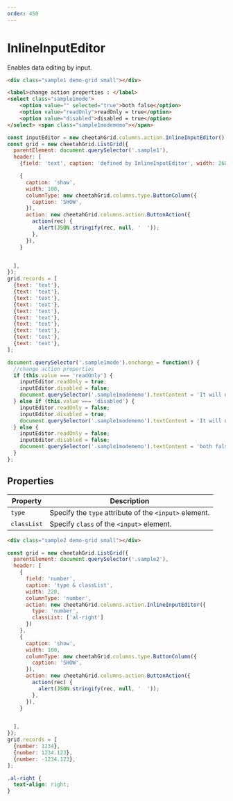 ```yaml
---
order: 450
---
```


# InlineInputEditor

Enables data editing by input.

<code-preview>

```html
<div class="sample1 demo-grid small"></div>

<label>change action properties : </label>
<select class="sample1mode">
    <option value="" selected="true">both false</option>
    <option value="readOnly">readOnly = true</option>
    <option value="disabled">disabled = true</option>
</select> <span class="sample1modememo"></span>
```

```js
const inputEditor = new cheetahGrid.columns.action.InlineInputEditor();
const grid = new cheetahGrid.ListGrid({
  parentElement: document.querySelector('.sample1'),
  header: [
    {field: 'text', caption: 'defined by InlineInputEditor', width: 260, action: inputEditor},

    {
      caption: 'show',
      width: 100,
      columnType: new cheetahGrid.columns.type.ButtonColumn({
        caption: 'SHOW',
      }),
      action: new cheetahGrid.columns.action.ButtonAction({
        action(rec) {
          alert(JSON.stringify(rec, null, '  '));
        },
      }),
    }


  ],
});
grid.records = [
  {text: 'text'},
  {text: 'text'},
  {text: 'text'},
  {text: 'text'},
  {text: 'text'},
  {text: 'text'},
  {text: 'text'},
  {text: 'text'},
  {text: 'text'},
  {text: 'text'},
];

document.querySelector('.sample1mode').onchange = function() {
  //change action properties
  if (this.value === 'readOnly') {
    inputEditor.readOnly = true;
    inputEditor.disabled = false;
    document.querySelector('.sample1modememo').textContent = 'It will not toggle';
  } else if (this.value === 'disabled') {
    inputEditor.readOnly = false;
    inputEditor.disabled = true;
    document.querySelector('.sample1modememo').textContent = 'It will not toggle and does not respond when hovering the mouse';
  } else {
    inputEditor.readOnly = false;
    inputEditor.disabled = false;
    document.querySelector('.sample1modememo').textContent = 'both false';
  }
};
```

</code-preview>

## Properties

| Property    | Description                                            |
| ----------- | ------------------------------------------------------ |
| `type`      | Specify the `type` attribute of the `<input>` element. |
| `classList` | Specify `class` of the `<input>` element.              |

<code-preview>

```html
<div class="sample2 demo-grid small"></div>
```

```js
const grid = new cheetahGrid.ListGrid({
  parentElement: document.querySelector('.sample2'),
  header: [
    {
      field: 'number',
      caption: 'type & classList',
      width: 220,
      columnType: 'number',
      action: new cheetahGrid.columns.action.InlineInputEditor({
        type: 'number',
        classList: ['al-right']
      })
    },
    {
      caption: 'show',
      width: 100,
      columnType: new cheetahGrid.columns.type.ButtonColumn({
        caption: 'SHOW',
      }),
      action: new cheetahGrid.columns.action.ButtonAction({
        action(rec) {
          alert(JSON.stringify(rec, null, '  '));
        },
      }),
    }


  ],
});
grid.records = [
  {number: 1234},
  {number: 1234.123},
  {number: -1234.123},
];
```

```css
.al-right {
  text-align: right;
}
```

</code-preview>

<style scoped>.code-preview >>> .al-right { text-align: right; }</style>
